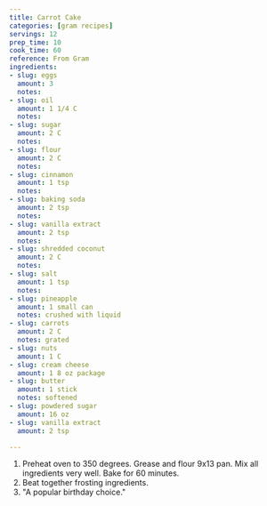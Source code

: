```yaml
---
title: Carrot Cake
categories: [gram recipes]
servings: 12
prep_time: 10
cook_time: 60
reference: From Gram
ingredients:
- slug: eggs
  amount: 3
  notes:
- slug: oil
  amount: 1 1/4 C
  notes:
- slug: sugar
  amount: 2 C
  notes:
- slug: flour
  amount: 2 C
  notes:
- slug: cinnamon
  amount: 1 tsp
  notes:
- slug: baking soda
  amount: 2 tsp
  notes:
- slug: vanilla extract
  amount: 2 tsp
  notes:
- slug: shredded coconut
  amount: 2 C
  notes:
- slug: salt
  amount: 1 tsp
  notes:
- slug: pineapple
  amount: 1 small can
  notes: crushed with liquid
- slug: carrots
  amount: 2 C
  notes: grated
- slug: nuts
  amount: 1 C
- slug: cream cheese
  amount: 1 8 oz package
- slug: butter
  amount: 1 stick
  notes: softened
- slug: powdered sugar
  amount: 16 oz
- slug: vanilla extract
  amount: 2 tsp

---
```




1. Preheat oven to 350 degrees. Grease and flour 9x13 pan. Mix all ingredients very well. Bake for 60 minutes.
2. Beat together frosting ingredients.
3. "A popular birthday choice."
